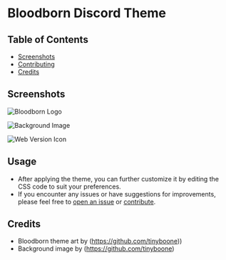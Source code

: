 # Bloodborn Discord Theme
## Table of Contents

- [Screenshots](#screenshots)
- [Contributing]([#contributing](https://discord.gg/cX2u7KK9eB))
- [Credits](#credits)

## Screenshots

![Bloodborn Logo](https://github.com/tinyboone/bloodborn/assets/139655264/469246c3-bc9d-44ef-8831-b612ae831f76)


![Background Image](https://github.com/tinyboone/bloodborn/assets/139655264/5ec533d4-dd92-40a7-8396-0e27e9d3cfaa)


![Web Version Icon](https://github.com/tinyboone/bloodborn/assets/139655264/f898dc86-c86d-46c7-a1ac-8bd7b81aa912)

## Usage

- After applying the theme, you can further customize it by editing the CSS code to suit your preferences.
- If you encounter any issues or have suggestions for improvements, please feel free to [open an issue]([link-to-issue-tracker](https://discord.gg/cX2u7KK9eB)) or [contribute]([#contributing](https://discord.gg/cX2u7KK9eB)).

## Credits

- Bloodborn theme art by (https://github.com/tinyboone))
- Background image by (https://github.com/tinyboone)

